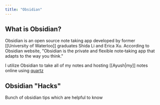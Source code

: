 ```yaml
---
title: "Obsidian"
---
```

## What is Obsidian?

Obsidian is an open source note taking app developed by former [[University of Waterloo]] graduates Shida Li and Erica Xu. According to Obsidian website, "Obsidian is the private and flexible note‑taking app that adapts to the way you think."

I utilize Obsidian to take all of my notes and hosting [[Ayush|my]] notes online using [quartz](http://quartz.jzhao.xyz)

## Obsidian "Hacks"

Bunch of obsidian tips which are helpful to know